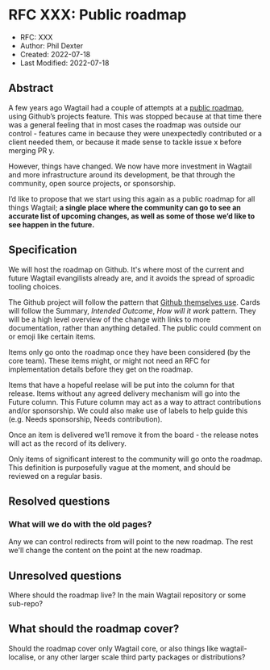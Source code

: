 # RFC XXX: Public roadmap

* RFC: XXX
* Author: Phil Dexter
* Created: 2022-07-18
* Last Modified: 2022-07-18

## Abstract
A few years ago Wagtail had a couple of attempts at a [public roadmap]([url](https://github.com/wagtail/wagtail/projects?query=is%3Aclosed)), using Github’s projects feature. This was stopped because at that time there was a general feeling that in most cases the roadmap was outside our control - features came in because they were unexpectedly contributed or a client needed them, or because it made sense to tackle issue x before merging PR y.

However, things have changed. We now have more investment in Wagtail and more infrastructure around its development, be that through the community, open source projects, or sponsorship.

I’d like to propose that we start using this again as a public roadmap for all things Wagtail; **a single place where the community can go to see an accurate list of upcoming changes, as well as some of those we’d like to see happen in the future.**

## Specification
We will host the roadmap on Github. It's where most of the current and future Wagtail evangilists already are, and it avoids the spread of sproadic tooling choices. 

The Github project will follow the pattern that [Github themselves use]([url](https://github.com/orgs/github/projects/4247/views/1)). Cards will follow the Summary, _Intended Outcome_, _How will it work_ pattern. They will be a high level overview of the change with links to more documentation, rather than anything detailed. The public could comment on or emoji like certain items.

Items only go onto the roadmap once they have been considered (by the core team). These items might, or might not need an RFC for implementation details before they get on the roadmap.

Items that have a hopeful reelase will be put into the column for that release. Items without any agreed delivery mechanism will go into the Future column. This Future column may act as a way to attract contributions and/or sponsorship. We could also make use of labels to help guide this (e.g. Needs sponsorship, Needs contribution).

Once an item is delivered we’ll remove it from the board - the release notes will act as the record of its delivery.

Only items of significant interest to the community will go onto the roadmap. This definition is purposefully vague at the moment, and should be reviewed on a regular basis.

## Resolved questions
### What will we do with the old pages?
Any we can control redirects from will point to the new roadmap. The rest we'll change the content on the point at the new roadmap.

## Unresolved questions
Where should the roadmap live? In the main Wagtail repository or some sub-repo?

## What should the roadmap cover?
Should the roadmap cover only Wagtail core, or also things like wagtail-localise, or any other larger scale third party packages or distributions?

